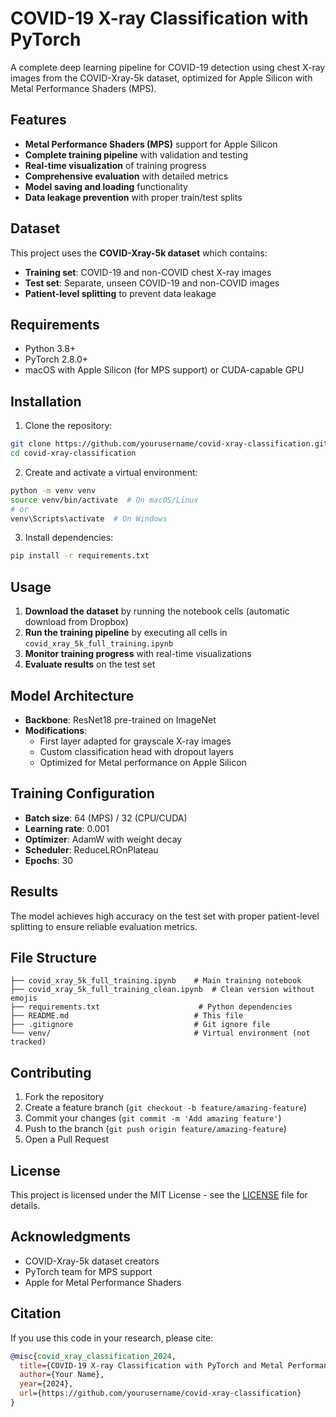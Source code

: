# COVID-19 X-ray Classification with PyTorch

A complete deep learning pipeline for COVID-19 detection using chest X-ray images from the COVID-Xray-5k dataset, optimized for Apple Silicon with Metal Performance Shaders (MPS).

## Features

- **Metal Performance Shaders (MPS)** support for Apple Silicon
- **Complete training pipeline** with validation and testing
- **Real-time visualization** of training progress
- **Comprehensive evaluation** with detailed metrics
- **Model saving and loading** functionality
- **Data leakage prevention** with proper train/test splits

## Dataset

This project uses the **COVID-Xray-5k dataset** which contains:
- **Training set**: COVID-19 and non-COVID chest X-ray images
- **Test set**: Separate, unseen COVID-19 and non-COVID images
- **Patient-level splitting** to prevent data leakage

## Requirements

- Python 3.8+
- PyTorch 2.8.0+
- macOS with Apple Silicon (for MPS support) or CUDA-capable GPU

## Installation

1. Clone the repository:
```bash
git clone https://github.com/yourusername/covid-xray-classification.git
cd covid-xray-classification
```

2. Create and activate a virtual environment:
```bash
python -m venv venv
source venv/bin/activate  # On macOS/Linux
# or
venv\Scripts\activate  # On Windows
```

3. Install dependencies:
```bash
pip install -r requirements.txt
```

## Usage

1. **Download the dataset** by running the notebook cells (automatic download from Dropbox)
2. **Run the training pipeline** by executing all cells in `covid_xray_5k_full_training.ipynb`
3. **Monitor training progress** with real-time visualizations
4. **Evaluate results** on the test set

## Model Architecture

- **Backbone**: ResNet18 pre-trained on ImageNet
- **Modifications**: 
  - First layer adapted for grayscale X-ray images
  - Custom classification head with dropout layers
  - Optimized for Metal performance on Apple Silicon

## Training Configuration

- **Batch size**: 64 (MPS) / 32 (CPU/CUDA)
- **Learning rate**: 0.001
- **Optimizer**: AdamW with weight decay
- **Scheduler**: ReduceLROnPlateau
- **Epochs**: 30

## Results

The model achieves high accuracy on the test set with proper patient-level splitting to ensure reliable evaluation metrics.

## File Structure

```
├── covid_xray_5k_full_training.ipynb    # Main training notebook
├── covid_xray_5k_full_training_clean.ipynb  # Clean version without emojis
├── requirements.txt                      # Python dependencies
├── README.md                            # This file
├── .gitignore                           # Git ignore file
└── venv/                                # Virtual environment (not tracked)
```

## Contributing

1. Fork the repository
2. Create a feature branch (`git checkout -b feature/amazing-feature`)
3. Commit your changes (`git commit -m 'Add amazing feature'`)
4. Push to the branch (`git push origin feature/amazing-feature`)
5. Open a Pull Request

## License

This project is licensed under the MIT License - see the [LICENSE](LICENSE) file for details.

## Acknowledgments

- COVID-Xray-5k dataset creators
- PyTorch team for MPS support
- Apple for Metal Performance Shaders

## Citation

If you use this code in your research, please cite:

```bibtex
@misc{covid_xray_classification_2024,
  title={COVID-19 X-ray Classification with PyTorch and Metal Performance Shaders},
  author={Your Name},
  year={2024},
  url={https://github.com/yourusername/covid-xray-classification}
}
```

